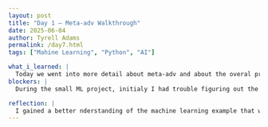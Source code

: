 ```yaml
---
layout: post
title: "Day 1 – Meta-adv Walkthrough"
date: 2025-06-04
author: Tyrell Adams
permalink: /day7.html
tags: ["Mahine Learning", "Python", "AI"]

what_i_learned: |
  Today we went into more detail about meta-adv and about the overal process of how to train an AI on ow to handle new,       unforeseen attacks. We are basically teaching AI to defend itself by showing it examples of adversarial attacks or "Sneaky tricks" that causes AI to make mistakes. The Mmodel-agnostic meta-learning finds the best starting point to ensure the model can adapt fast to new problems with little to no training. The examples of adversarial attacks, come from images from CIFAR-10 and Tiny-ImageNet which are collections of images within a dataset that helps train and test ai.
blockers: |
  During the small ML project, initialy I had trouble figuring out the meaning of te codes and why they did what they did.

reflection: |
  I gained a better nderstanding of the machine learning example that we been going over and how pictures is used to train the model. I also dove deeper into key terms like loss functions and gradients for example. Loss function being how far off the model's predictions are from the correct answer and gradients being another way of saying "rate of change." Then the machine learning project showed me another example of what the code should look like. I just need to take the time to go over and understand the code.
---
```

